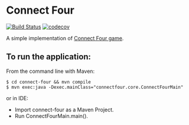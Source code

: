 # Connect Four
[![Build Status](https://travis-ci.org/qingpei/connect-four.svg?branch=master)](https://travis-ci.org/qingpei/connect-four)
[![codecov](https://codecov.io/gh/qingpei/connect-four/branch/master/graph/badge.svg)](https://codecov.io/gh/qingpei/connect-four)

A simple implementation of [Connect Four game](https://github.com/qingpei/connect-four/blob/master/connect4-question-description.md).

## To run the application:
From the command line with Maven:

    $ cd connect-four && mvn compile
    $ mvn exec:java -Dexec.mainClass="connectfour.core.ConnectFourMain"

or in IDE:

- Import connect-four as a Maven Project.
- Run ConnectFourMain.main().

